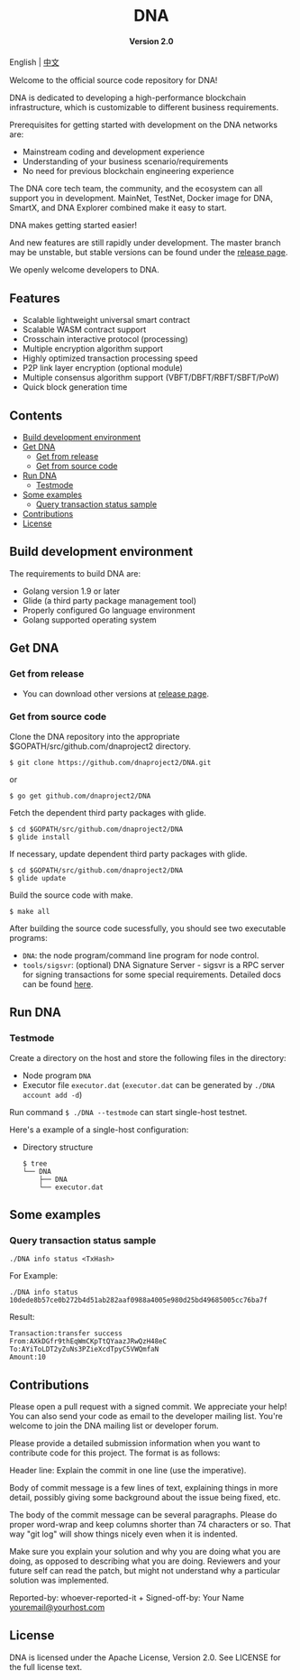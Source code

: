 
<h1 align="center">DNA </h1>
<h4 align="center">Version 2.0 </h4>

English | [中文](README_CN.md)

Welcome to the official source code repository for DNA!

DNA is dedicated to developing a high-performance blockchain infrastructure, which is customizable to different business requirements. 

Prerequisites for getting started with development on the DNA networks are:

- Mainstream coding and development experience
- Understanding of your business scenario/requirements
- No need for previous blockchain engineering experience

The DNA core tech team, the community, and the ecosystem can all support you in development. MainNet, TestNet, Docker image for DNA, SmartX, and DNA Explorer combined make it easy to start.

DNA makes getting started easier!

And new features are still rapidly under development. The master branch may be unstable, but stable versions can be found under the [release page](https://github.com/dnaproject2/DNA/releases).

We openly welcome developers to DNA.

## Features 

- Scalable lightweight universal smart contract
- Scalable WASM contract support
- Crosschain interactive protocol (processing)
- Multiple encryption algorithm support
- Highly optimized transaction processing speed
- P2P link layer encryption (optional module)
- Multiple consensus algorithm support (VBFT/DBFT/RBFT/SBFT/PoW)
- Quick block generation time


## Contents

- [Build development environment](#build-development-environment)
- [Get DNA](#get-DNA)
    - [Get from release](#get-from-release)
    - [Get from source code](#get-from-source-code)
- [Run DNA](#run-DNA)
    - [Testmode](#testmode)
- [Some examples](#some-example)
    - [Query transaction status sample](#query-transaction-status-sample)
- [Contributions](#contributions)
- [License](#license)

## Build development environment
The requirements to build DNA are:

- Golang version 1.9 or later
- Glide (a third party package management tool)
- Properly configured Go language environment
- Golang supported operating system

## Get DNA

### Get from release

- You can download other versions at [release page](https://github.com/dnaproject2/DNA/releases).

### Get from source code

Clone the DNA repository into the appropriate $GOPATH/src/github.com/dnaproject2 directory.

```
$ git clone https://github.com/dnaproject2/DNA.git
```
or
```
$ go get github.com/dnaproject2/DNA
```
Fetch the dependent third party packages with glide.

```
$ cd $GOPATH/src/github.com/dnaproject2/DNA
$ glide install
```

If necessary, update dependent third party packages with glide.

```
$ cd $GOPATH/src/github.com/dnaproject2/DNA
$ glide update
```

Build the source code with make.

```
$ make all
```

After building the source code sucessfully, you should see two executable programs:

- `DNA`: the node program/command line program for node control.
- `tools/sigsvr`: (optional) DNA Signature Server - sigsvr is a RPC server for signing transactions for some special requirements. Detailed docs can be found [here](https://github.com/dnaproject2/documentation/blob/master/docs/pages/doc_en/DNA/sigsvr_en.md).

## Run DNA

### Testmode

Create a directory on the host and store the following files in the directory:
- Node program `DNA`
- Executor file `executor.dat` (`executor.dat` can be generated by `./DNA account add -d`)

Run command `$ ./DNA --testmode` can start single-host testnet.

Here's a example of a single-host configuration:

- Directory structure

    ```shell
    $ tree
    └── DNA
        ├── DNA
        └── executor.dat
    ```

## Some examples

### Query transaction status sample

```shell
./DNA info status <TxHash>
```

For Example:

```shell
./DNA info status 10dede8b57ce0b272b4d51ab282aaf0988a4005e980d25bd49685005cc76ba7f
```

Result:

```shell
Transaction:transfer success
From:AXkDGfr9thEqWmCKpTtQYaazJRwQzH48eC
To:AYiToLDT2yZuNs3PZieXcdTpyC5VWQmfaN
Amount:10
```

## Contributions

Please open a pull request with a signed commit. We appreciate your help! You can also send your code as email to the developer mailing list. You're welcome to join the DNA mailing list or developer forum.

Please provide a detailed submission information when you want to contribute code for this project. The format is as follows:

Header line: Explain the commit in one line (use the imperative).

Body of commit message is a few lines of text, explaining things in more detail, possibly giving some background about the issue being fixed, etc.

The body of the commit message can be several paragraphs. Please do proper word-wrap and keep columns shorter than 74 characters or so. That way "git log" will show things  nicely even when it is indented.

Make sure you explain your solution and why you are doing what you are doing, as opposed to describing what you are doing. Reviewers and your future self can read the patch, but might not understand why a particular solution was implemented.

Reported-by: whoever-reported-it +
Signed-off-by: Your Name [youremail@yourhost.com](mailto:youremail@yourhost.com)

## License

DNA is licensed under the Apache License, Version 2.0. See LICENSE for the full license text.
